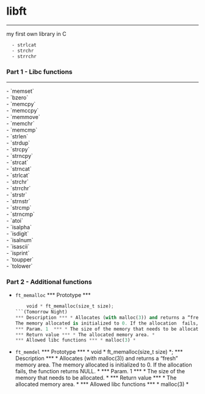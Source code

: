# libft
<hr>
my first own library in C

``` html
  - strlcat
  - strchr
  - strrchr
 ```

### Part 1 - Libc functions
<hr>
  - `memset`
  <br />
  - `bzero`
  <br />
  - `memcpy`
  <br />
  - `memccpy`
  <br />
  - `memmove`
  <br />
  - `memchr`
  <br />
  - `memcmp`
  <br />
  - `strlen`
  <br />
  - `strdup`
  <br />
  - `strcpy`
  <br />
  - `strncpy`
  <br />
  - `strcat`
  <br />
  - `strncat`
  <br />
  - `strlcat`
  <br />
  - `strchr`
  <br />
  - `strrchr`<br />
  - `strstr`<br />
  - `strnstr`<br />
  - `strcmp`<br />
  - `strncmp`<br />
  - `atoi`<br />
  - `isalpha`<br />
  - `isdigit`<br />
  - `isalnum`<br />
  - `isascii`<br />
  - `isprint`<br />
  - `toupper`<br />
  - `tolower`<br />

### Part 2 - Additional functions

  - `ft_memalloc`
    *** Prototype ***
    ```python
        void * ft_memalloc(size_t size);
    ```(Tomorrow Night)
    *** Description *** * Allocates (with malloc(3)) and returns a “fresh” memory area.
    The memory allocated is initialized to 0. If the allocation  fails, the function returns NULL. *
    *** Param. 1  *** * The size of the memory that needs to be allocated. *
    *** Return value *** * The allocated memory area. *
    *** Allowed libc functions *** * malloc(3) *
  - `ft_memdel`
    *** Prototype *** * void * ft_memalloc(size_t size) *;
    *** Description *** * Allocates (with malloc(3)) and returns a “fresh” memory area.
    The memory allocated is initialized to 0. If the allocation  fails, the function returns NULL. *
    *** Param. 1  *** * The size of the memory that needs to be allocated. *
    *** Return value *** * The allocated memory area. *
    *** Allowed libc functions *** * malloc(3) *
    
  
  
